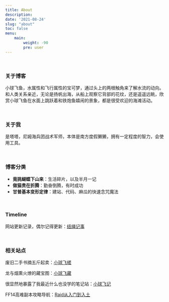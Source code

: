 ```yaml
---
title: About
description: 
date: '2021-08-24'
slug: "about"
toc: false
menu:
    main: 
        weight: -90
        pre: user
---
```


<style>
.article-header {
    display: none;
  }
</style>
<br>

### 关于博客

小球飞鱼，水属性和飞行属性的宝可梦，通过头上的两根触角来了解水流的动向。和人类关系亲近，无论是扬帆出海，从船上观察它背部的花纹，还是遥遥远眺，欣赏小球飞鱼在水面上跳跃着和铁炮鱼嬉闹的景象，都是很受欢迎的海滩活动。   

<br>

### 关于我

是塔塔，尼姆海兵团战术军师，本体是南方度假獭獭，拥有一定程度的智力，会使用工具。

<br>

### 博客分类

- **竟挑蝴蝶下山来**：生活碎片，以及半月一记 
- **做猫贵在折腾**：勤奋倒腾，有时成功
- **甘普基本变形定律**：建站、代码、麻瓜的快速念咒魔法

<br>

### Timeline

网站更新记录，偶尔记得更新：[结绳记事](https://mantyke.icu/timeline)

<br>

### 相关站点
废旧二手书摘五斤起卖：[小球飞槎](https://ink.mantyke.icu/)

龙与烟熏火燎的藏宝图：[小球飞藏](https://archive.mantyke.icu/)

很显然地暴露了我最近什么也没学的笔记站：[小球飞记](https://doc.mantyke.icu/#/)

FF14高难副本攻略导航：[Raid从入门到入土](https://ff14.link/)

<br>



